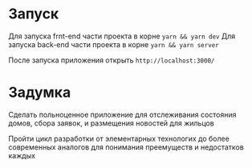 # Запуск
  Для запуска frnt-end части проекта в корне `yarn && yarn dev`
  Для запуска back-end части проекта в корне `yarn && yarn server`

  После запуска приложения открыть `http://localhost:3000/`

# Задумка
Сделать польноценное приложение для отслеживания состояния домов, сбора заявок, и размещения новостей для жильцов

Пройти цикл разработки от элементарных технологих до более современных аналогов для понимания преемуществ и недостатков каждых
